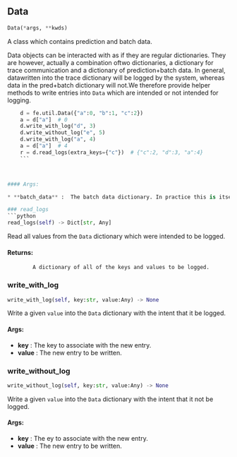 ## Data
```python
Data(*args, **kwds)
```
A class which contains prediction and batch data.

Data objects can be interacted with as if they are regular dictionaries. They are however, actually a combination oftwo dictionaries, a dictionary for trace communication and a dictionary of prediction+batch data. In general, datawritten into the trace dictionary will be logged by the system, whereas data in the pred+batch dictionary will not.We therefore provide helper methods to write entries into `Data` which are intended or not intended for logging.


```python
    d = fe.util.Data({"a":0, "b":1, "c":2})
    a = d["a"]  # 0
    d.write_with_log("d", 3)
    d.write_without_log("e", 5)
    d.write_with_log("a", 4)
    a = d["a"]  # 4
    r = d.read_logs(extra_keys={"c"})  # {"c":2, "d":3, "a":4}
    ```



#### Args:

* **batch_data** :  The batch data dictionary. In practice this is itself often a ChainMap containing separate            prediction and batch dictionaries.    

### read_logs
```python
read_logs(self) -> Dict[str, Any]
```
Read all values from the `Data` dictionary which were intended to be logged.



#### Returns:
            A dictionary of all of the keys and values to be logged.        

### write_with_log
```python
write_with_log(self, key:str, value:Any) -> None
```
Write a given `value` into the `Data` dictionary with the intent that it be logged.



#### Args:

* **key** :  The key to associate with the new entry.
* **value** :  The new entry to be written.        

### write_without_log
```python
write_without_log(self, key:str, value:Any) -> None
```
Write a given `value` into the `Data` dictionary with the intent that it not be logged.



#### Args:

* **key** :  The ey to associate with the new entry.
* **value** :  The new entry to be written.        
